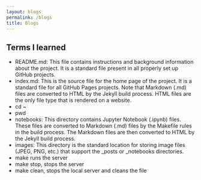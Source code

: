 ```yaml
---
layout: blogs
permalink: /blogs
title: Blogs
---
```

## Terms I learned 
- README.md: This file contains instructions and background information about the project. It is a standard file present in all properly set up GitHub projects.
- index.md: This is the source file for the home page of the project. It is a standard file for all GitHub Pages projects. Note that Markdown (.md) files are converted to HTML by the Jekyll build process. HTML files are the only file type that is rendered on a website.
- cd ~
- pwd
- notebooks: This directory contains Jupyter Notebook (.ipynb) files. These files are converted to Markdown (.md) files by the Makefile rules in the build process. The Markdown files are then converted to HTML by the Jekyll build process.
- images: This directory is the standard location for storing image files (JPEG, PNG, etc.) that support the _posts or _notebooks directories.
- make runs the server
- make stop, stops the server
- make clean, stops the local server and cleans the file